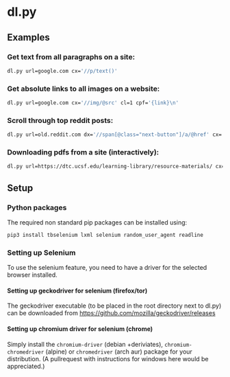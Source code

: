 # dl.py


## Examples

### Get text from all paragraphs on a site:
```bash 
dl.py url=google.com cx='//p/text()'
```

### Get absolute links to all images on a website:
```bash 
dl.py url=google.com cx='//img/@src' cl=1 cpf='{link}\n'
```

### Scroll through top reddit posts:
```bash 
dl.py url=old.reddit.com dx='//span[@class="next-button"]/a/@href' cx='//div[contains(@class,"entry")]//a[contains(@class,"title")]/text()' din=1 dimax=3
```

### Downloading pdfs from a site (interactively):
```bash 
dl.py url=https://dtc.ucsf.edu/learning-library/resource-materials/ cx=//@href cr='.*?(?P<name>[^/]*\.pdf$)' cl=1 csf='{ci:02}_{name}' csin=1 v=info cimax=5 
```

## Setup

### Python packages

The required non standard pip packages can be installed using:
 ```bash
 pip3 install tbselenium lxml selenium random_user_agent readline
 ```

### Setting up Selenium

To use the selenium feature,
you need to have a driver for the selected browser installed.

#### Setting up geckodriver for selenium (firefox/tor)

The geckodriver executable (to be placed in the root directory next to dl.py)
can be downloaded from
https://github.com/mozilla/geckodriver/releases
 
#### Setting up chromium driver for selenium (chrome)

Simply install the `chromium-driver` (debian +deriviates),
`chromium-chromedriver` (alpine) or `chromedriver` (arch aur)
package for your distribution. 
(A pullrequest with instructions for windows here would be appreciated.)

  
